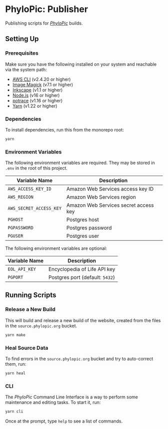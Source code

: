 # PhyloPic: Publisher

Publishing scripts for _[PhyloPic](https://www.phylopic.org)_ builds.

## Setting Up

### Prerequisites

Make sure you have the following installed on your system and reachable via the system path:

-   [AWS CLI](https://aws.amazon.com/cli/) (v2.4.20 or higher)
-   [Image Magick](https://imagemagick.org/script/download.php) (v7.1 or higher)
-   [Inkscape](https://inkscape.org/release/inkscape-1.1.2/) (v1.1 or higher)
-   [Node.js](https://nodejs.org/en/download/) (v16 or higher)
-   [potrace](http://potrace.sourceforge.net/#downloading) (v1.16 or higher)
-   [Yarn](https://classic.yarnpkg.com/lang/en/docs/install) (v1.22 or higher)

### Dependencies

To install dependencies, run this from the monorepo root:

```sh
yarn
```

### Environment Variables

The following environment variables are required. They may be stored in `.env` in the root of this project.

| Variable Name           | Description                           |
| ----------------------- | ------------------------------------- |
| `AWS_ACCESS_KEY_ID`     | Amazon Web Services access key ID     |
| `AWS_REGION`            | Amazon Web Services region            |
| `AWS_SECRET_ACCESS_KEY` | Amazon Web Services secret access key |
| `PGHOST`                | Postgres host                         |
| `PGPASSWORD`            | Postgres password                     |
| `PGUSER`                | Postgres user                         |

The following environment variables are optional:

| Variable Name | Description                     |
| ------------- | ------------------------------- |
| `EOL_API_KEY` | Encyclopedia of Life API key    |
| `PGPORT`      | Postgres port (default: `5432`) |

## Running Scripts

### Release a New Build

This will build and release a new build of the website, created from the files in the `source.phylopic.org` bucket.

```sh
yarn make
```

### Heal Source Data

To find errors in the `source.phylopic.org` bucket and try to auto-correct them, run:

```sh
yarn heal
```

### CLI

The _PhyloPic_ Command Line Interface is a way to perform some maintenance and editing tasks. To start it, run:

```sh
yarn cli
```

Once at the prompt, type `help` to see a list of commands.
